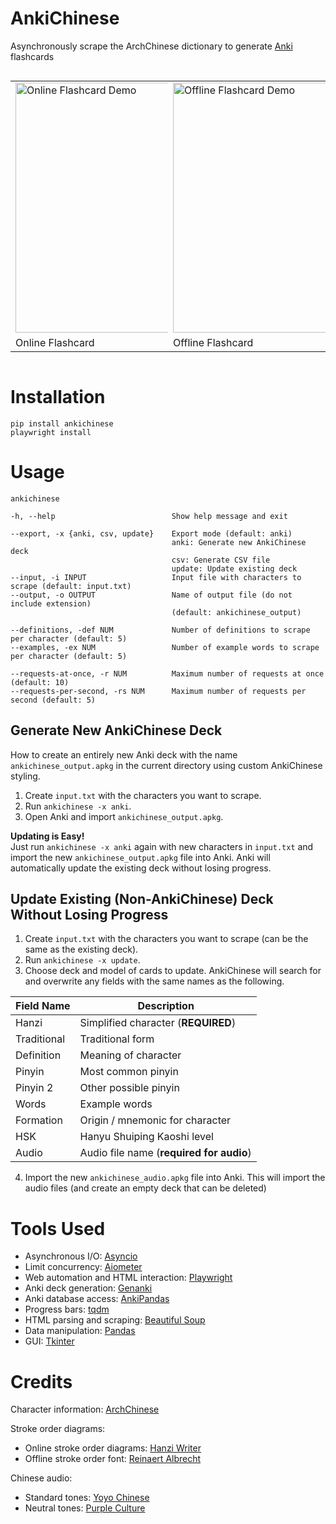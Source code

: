 # AnkiChinese

Asynchronously scrape the ArchChinese dictionary to generate [Anki](https://apps.ankiweb.net/) flashcards

<div style="display:flex;">
  <table class="table">
    <tr>
      <td>
        <img src="media/文.gif" alt="Online Flashcard Demo" style="width:400px;">
      </td>
    </tr>
    <tr>
      <td class="caption">Online Flashcard</td>
    </tr>
  </table>

  <table class="table">
    <tr>
      <td>
        <img src="media/文.png" alt="Offline Flashcard Demo" style="width:400px;">
      </td>
    </tr>
    <tr>
      <td class="caption">Offline Flashcard</td>
    </tr>
  </table>
</div>

# Installation

    pip install ankichinese
    playwright install

# Usage

    ankichinese

    -h, --help                          Show help message and exit

    --export, -x {anki, csv, update}    Export mode (default: anki)
                                        anki: Generate new AnkiChinese deck
                                        csv: Generate CSV file
                                        update: Update existing deck
    --input, -i INPUT                   Input file with characters to scrape (default: input.txt)
    --output, -o OUTPUT                 Name of output file (do not include extension)
                                        (default: ankichinese_output)

    --definitions, -def NUM             Number of definitions to scrape per character (default: 5)
    --examples, -ex NUM                 Number of example words to scrape per character (default: 5)

    --requests-at-once, -r NUM          Maximum number of requests at once (default: 10)
    --requests-per-second, -rs NUM      Maximum number of requests per second (default: 5)

## Generate New AnkiChinese Deck

How to create an entirely new Anki deck with the name `ankichinese_output.apkg` in the current directory using custom AnkiChinese styling.

1. Create `input.txt` with the characters you want to scrape.
2. Run `ankichinese -x anki`.
3. Open Anki and import `ankichinese_output.apkg`.

**Updating is Easy!**  
Just run `ankichinese -x anki` again with new characters in `input.txt` and import the new `ankichinese_output.apkg` file into Anki. Anki will automatically update the existing deck without losing progress.

## Update Existing (Non-AnkiChinese) Deck Without Losing Progress

1. Create `input.txt` with the characters you want to scrape (can be the same as the existing deck).
2. Run `ankichinese -x update`.
3. Choose deck and model of cards to update. AnkiChinese will search for and overwrite any fields with the same names as the following.

| Field Name  | Description                              |
| ----------- | ---------------------------------------- |
| Hanzi       | Simplified character (**REQUIRED**)      |
| Traditional | Traditional form                         |
| Definition  | Meaning of character                     |
| Pinyin      | Most common pinyin                       |
| Pinyin 2    | Other possible pinyin                    |
| Words       | Example words                            |
| Formation   | Origin / mnemonic for character          |
| HSK         | Hanyu Shuiping Kaoshi level              |
| Audio       | Audio file name (**required for audio**) |

4. Import the new `ankichinese_audio.apkg` file into Anki. This will import the audio files (and create an empty deck that can be deleted)

# Tools Used

- Asynchronous I/O: [Asyncio](https://docs.python.org/3/library/asyncio.html)
- Limit concurrency: [Aiometer](https://github.com/florimondmanca/aiometer)
- Web automation and HTML interaction: [Playwright](https://playwright.dev/python/)
- Anki deck generation: [Genanki](https://github.com/kerrickstaley/genanki)
- Anki database access: [AnkiPandas](https://github.com/klieret/AnkiPandas)
- Progress bars: [tqdm](https://github.com/tqdm/tqdm)
- HTML parsing and scraping: [Beautiful Soup](https://www.crummy.com/software/BeautifulSoup/)
- Data manipulation: [Pandas](https://pandas.pydata.org/)
- GUI: [Tkinter](https://docs.python.org/3/library/tkinter.html)

# Credits

Character information: [ArchChinese](https://www.archchinese.com/)

Stroke order diagrams:

- Online stroke order diagrams: [Hanzi Writer](https://hanziwriter.org/)
- Offline stroke order font: [Reinaert Albrecht](https://rtega.be/chmn/index.php?subpage=68)

Chinese audio:

- Standard tones: [Yoyo Chinese](https://yoyochinese.com/chinese-learning-tools/Mandarin-Chinese-pronunciation-lesson/pinyin-chart-table)
- Neutral tones: [Purple Culture](https://www.purpleculture.net/chinese_pinyin_chart/)
